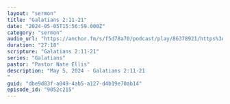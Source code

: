 ```yaml
---
layout: "sermon"
title: "Galatians 2:11-21"
date: "2024-05-05T15:56:59.000Z"
category: "sermon"
audio_url: "https://anchor.fm/s/f5d78a70/podcast/play/86378921/https%3A%2F%2Fd3ctxlq1ktw2nl.cloudfront.net%2Fstaging%2F2024-4-6%2F91557108-b29e-3b84-e7c7-592107ce2cf7.m4a"
duration: "27:18"
scripture: "Galatians 2:11-21"
series: "Galatians"
pastor: "Pastor Nate Ellis"
description: "May 5, 2024 - Galatians 2:11-21
"
guid: "dbe9d83f-a049-4ab5-a127-d4b19e70ab14"
episode_id: "9052c215"
---
```


